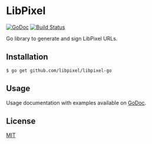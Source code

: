 # LibPixel

[![GoDoc](https://godoc.org/github.com/libpixel/libpixel-go?status.svg)](http://godoc.org/github.com/libpixel/libpixel-go)
[![Build Status](https://travis-ci.org/libpixel/libpixel-go.svg?branch=master)](https://travis-ci.org/libpixel/libpixel-go)

Go library to generate and sign LibPixel URLs.

## Installation

    $ go get github.com/libpixel/libpixel-go

## Usage

Usage documentation with examples available on [GoDoc](https://godoc.org/github.com/libpixel/libpixel-go).

## License

[MIT](LICENSE)
